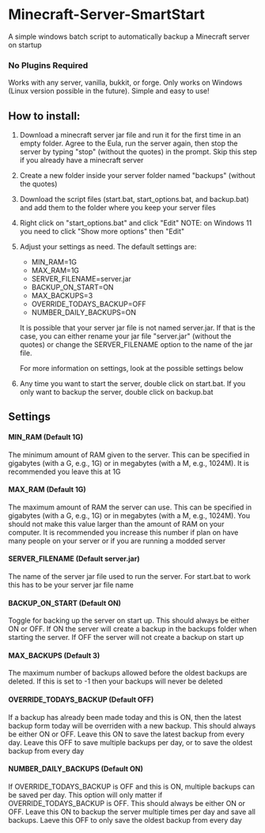 # Minecraft-Server-SmartStart
A simple windows batch script to automatically backup a Minecraft server on startup
### No Plugins Required

Works with any server, vanilla, bukkit, or forge. 
Only works on Windows (Linux version possible in the future). 
Simple and easy to use!

## How to install:

1) Download a minecraft server jar file and run it for the first time 
   in an empty folder. Agree to the Eula, run the server again, then stop the server
   by typing "stop" (without the quotes) in the prompt.
   Skip this step if you already have a minecraft server
   
2) Create a new folder inside your server folder named "backups" (without the quotes)

3) Download the script files (start.bat, start_options.bat, and backup.bat)
   and add them to the folder where you keep your server files

4) Right click on "start_options.bat" and click "Edit" 
   NOTE: on Windows 11 you need to click "Show more options" then "Edit"

5) Adjust your settings as need. The default settings are:
   - MIN_RAM=1G
   - MAX_RAM=1G
   - SERVER_FILENAME=server.jar
   - BACKUP_ON_START=ON
   - MAX_BACKUPS=3
   - OVERRIDE_TODAYS_BACKUP=OFF
   - NUMBER_DAILY_BACKUPS=ON
   
   It is possible that your server jar file is not named server.jar. 
   If that is the case, you can either rename your jar file "server.jar" (without the quotes)
   or change the SERVER_FILENAME option to the name of the jar file.
   
   For more information on settings, look at the possible settings below

6) Any time you want to start the server, double click on start.bat. 
   If you only want to backup the server, double click on backup.bat

## Settings

#### MIN_RAM (Default 1G)
The minimum amount of RAM given to the server. 
This can be specified in gigabytes (with a G, e.g., 1G) or in megabytes (with a M, e.g., 1024M). 
It is recommended you leave this at 1G

#### MAX_RAM (Default 1G)
The maximum amount of RAM the server can use. 
This can be specified in gigabytes (with a G, e.g., 1G) or in megabytes (with a M, e.g., 1024M). 
You should not make this value larger than the amount of RAM on your computer. 
It is recommended you increase this number if plan on have many people on your server
or if you are running a modded server

#### SERVER_FILENAME (Default server.jar)
The name of the server jar file used to run the server. 
For start.bat to work this has to be your server jar file name

#### BACKUP_ON_START (Default ON)
Toggle for backing up the server on start up. 
This should always be either ON or OFF. 
If ON the server will create a backup in the backups folder when starting the server. 
If OFF the server will not create a backup on start up

#### MAX_BACKUPS (Default 3)
The maximum number of backups allowed before the oldest backups are deleted. 
If this is set to -1 then your backups will never be deleted 

#### OVERRIDE_TODAYS_BACKUP (Default OFF)
If a backup has already been made today and this is ON, then the latest backup form today
will be overriden with a new backup. 
This should always be either ON or OFF. 
Leave this ON  to save the latest backup from every day. 
Leave this OFF to save multiple backups per day, or to save the oldest backup from every day

#### NUMBER_DAILY_BACKUPS (Default ON)
If OVERRIDE_TODAYS_BACKUP is OFF and this is ON, multiple backups can be saved per day. 
This option will only matter if OVERRIDE_TODAYS_BACKUP is OFF. 
This should always be either ON or OFF. 
Leave this ON to backup the server multiple times per day and save all backups. 
Laeve this OFF to only save the oldest backup from every day
